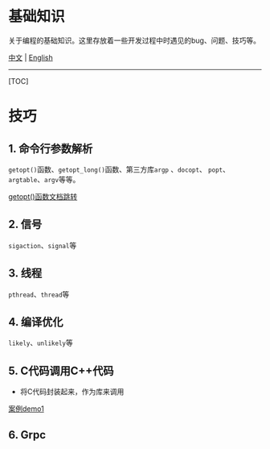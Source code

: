 # 基础知识

关于编程的基础知识。这里存放着一些开发过程中时遇见的bug、问题、技巧等。

[中文](./README_zh.md) | [English](./README.md)



------

[TOC]





# 技巧

## 1. 命令行参数解析

`getopt()`函数、`getopt_long()`函数、第三方库`argp` 、`docopt`、 `popt`、`argtable`、`argv`等等。



[getopt()函数文档跳转](Command-line_argument_parsing/getopt_c/getopt_usage.md)



## 2. 信号

`sigaction`、`signal`等



## 3. 线程

`pthread`、`thread`等



## 4. 编译优化

`likely`、`unlikely`等



## 5. C代码调用C++代码

+ 将C代码封装起来，作为库来调用

[案例demo1](./c_invoke_cpp/demo1/readme_zh.md)



## 6. Grpc



